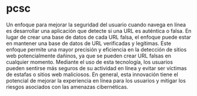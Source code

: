 # pcsc
Un enfoque para mejorar la seguridad del usuario cuando navega en línea es desarrollar una aplicación que detecte si una URL es auténtica o falsa. En lugar de crear una base de datos de cada URL falsa, el enfoque puede estar en mantener una base de datos de URL verificadas y legítimas. Este enfoque permite una mayor precisión y eficiencia en la detección de sitios web potencialmente dañinos, ya que se pueden crear URL falsas en cualquier momento. Mediante el uso de esta tecnología, los usuarios pueden sentirse más seguros de su actividad en línea y evitar ser víctimas de estafas o sitios web maliciosos. En general, esta innovación tiene el potencial de mejorar la experiencia en línea para los usuarios y mitigar los riesgos asociados con las amenazas cibernéticas.
